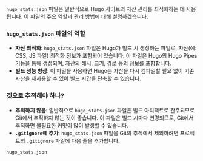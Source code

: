 `hugo_stats.json` 파일은 일반적으로 Hugo 사이트의 자산 관리를 최적화하는 데 사용됩니다. 이 파일의 주요 역할과 관리 방법에 대해 설명하겠습니다.

### `hugo_stats.json` 파일의 역할

- **자산 최적화**: `hugo_stats.json` 파일은 Hugo가 빌드 시 생성하는 파일로, 자산(예: CSS, JS 파일) 최적화 정보가 포함되어 있습니다. 이 파일은 Hugo의 Hugo Pipes 기능을 통해 생성되며, 자산의 해시, 크기, 경로 등의 정보를 포함합니다.
- **빌드 성능 향상**: 이 파일을 사용하면 Hugo는 자산을 다시 컴파일할 필요 없이 기존 자산을 재사용할 수 있어 빌드 시간을 단축할 수 있습니다.

### 깃으로 추적해야 하나?

- **추적하지 않음**: 일반적으로 `hugo_stats.json` 파일은 빌드 아티팩트로 간주되므로 Git에서 추적하지 않는 것이 좋습니다. 이 파일은 빌드 시마다 변경되므로, Git에서 추적하면 불필요한 커밋이 많이 발생할 수 있습니다.
- **`.gitignore`에 추가**: `hugo_stats.json` 파일을 Git의 추적에서 제외하려면 프로젝트의 `.gitignore` 파일에 다음 줄을 추가합니다.

```sh
hugo_stats.json
```